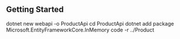 ## Getting Started

dotnet new webapi -o ProductApi
cd ProductApi
dotnet add package Microsoft.EntityFrameworkCore.InMemory
code -r ../Product

